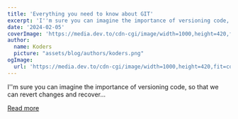 ```yaml
---
title: 'Everything you need to know about GIT'
excerpt: 'I''m sure you can imagine the importance of versioning code, so that we can revert changes and recover...'
date: '2024-02-05'
coverImage: 'https://media.dev.to/cdn-cgi/image/width=1000,height=420,fit=cover,gravity=auto,format=auto/https%3A%2F%2Fdev-to-uploads.s3.amazonaws.com%2Fuploads%2Farticles%2Fqu3vtabrpyb6q8kulm7p.png'
author:
  name: Koders
  picture: "assets/blog/authors/koders.png"
ogImage:
  url: 'https://media.dev.to/cdn-cgi/image/width=1000,height=420,fit=cover,gravity=auto,format=auto/https%3A%2F%2Fdev-to-uploads.s3.amazonaws.com%2Fuploads%2Farticles%2Fqu3vtabrpyb6q8kulm7p.png'
---
```


I''m sure you can imagine the importance of versioning code, so that we can revert changes and recover...

[Read more](https://dev.to/reenatoteixeira/everything-that-you-need-to-know-about-git-2440)
